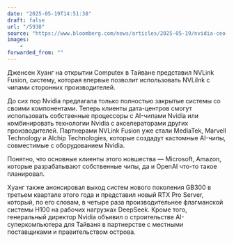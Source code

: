 ```yaml
---
date: "2025-05-19T14:51:38"
draft: false
url: "/5938"
source: "https://www.bloomberg.com/news/articles/2025-05-19/nvidia-ceo-unveils-new-tech-to-keep-global-ai-expansion-going"
images:
    -
forwarded_from: ""
---
```


Дженсен Хуанг на открытии Computex в Тайване представил NVLink Fusion, систему, которая впервые позволит использовать NVLilnk с чипами сторонних производителей. 

До сих пор Nvidia предлагала только полностью закрытые системы со своими компонентами. Теперь клиенты дата-центров смогут использовать собственные процессоры с AI-чипами Nvidia или комбинировать технологии Nvidia с акселераторами других производителей. Партнерами NVLink Fusion уже стали MediaTek, Marvell Technology и Alchip Technologies, которые создадут кастомные AI-чипы, совместимые с оборудованием Nvidia.

Понятно, что основные клиенты этого новшества — Microsoft, Amazon, которые разрабатывают собственные чипы, да и OpenAI что-то такое планировал. 

Хуанг также анонсировал выход систем нового поколения GB300 в третьем квартале этого года и представил новый RTX Pro Server, который, по его словам, в четыре раза производительнее флагманской системы H100 на рабочих нагрузках DeepSeek. Кроме того, генеральный директор Nvidia объявил о строительстве AI-суперкомпьютера для Тайваня в партнерстве с местными поставщиками и правительством острова.
